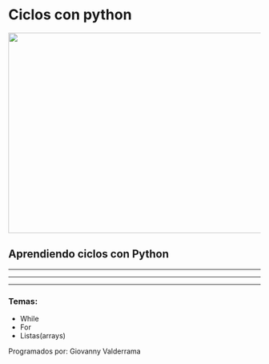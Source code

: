 # Ciclos con python
<p align="center">
<img src="https://lh3.googleusercontent.com/XSDv6XYZ973bdxMBDJ1adLHpSSUv4vsZJaePpms21eZDl-27JIfTHIYXnnudwPfAg_1-59bKAarMhWGNagsTR2Gq0pAWBUw6CwYwH2V0TzDXZT9z1fKvr1vCOrk8nxZ-U7wVfOJq" width="600" height="400">
</p>

## Aprendiendo ciclos con Python
 
***
***
***

### Temas: 
+ While
+ For
+ Listas(arrays)


Programados por: Giovanny Valderrama






